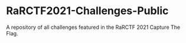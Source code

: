 # RaRCTF2021-Challenges-Public
A repository of all challenges featured in the RaRCTF 2021 Capture The Flag.
